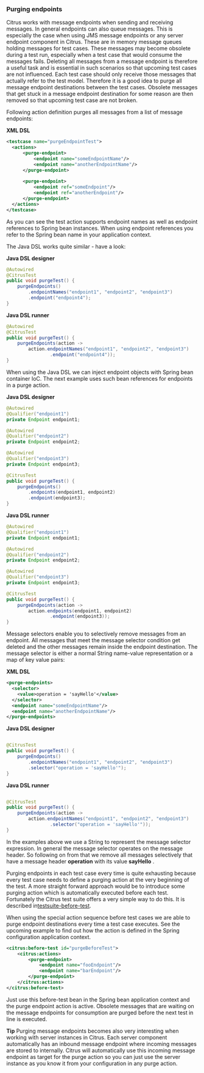 ### Purging endpoints

Citrus works with message endpoints when sending and receiving messages. In general endpoints can also queue messages. This is especially the case when using JMS message endpoints or any server endpoint component in Citrus. These are in memory message queues holding messages for test cases. These messages may become obsolete during a test run, especially when a test case that would consume the messages fails. Deleting all messages from a message endpoint is therefore a useful task and is essential in such scenarios so that upcoming test cases are not influenced. Each test case should only receive those messages that actually refer to the test model. Therefore it is a good idea to purge all message endpoint destinations between the test cases. Obsolete messages that get stuck in a message endpoint destination for some reason are then removed so that upcoming test case are not broken.

Following action definition purges all messages from a list of message endpoints:

**XML DSL** 

```xml
<testcase name="purgeEndpointTest">
  <actions>
      <purge-endpoint>
          <endpoint name="someEndpointName"/>
          <endpoint name="anotherEndpointName"/>
      </purge-endpoint>
      
      <purge-endpoint>
          <endpoint ref="someEndpoint"/>
          <endpoint ref="anotherEndpoint"/>
      </purge-endpoint>
  </actions>
</testcase>
```

As you can see the test action supports endpoint names as well as endpoint references to Spring bean instances. When using endpoint references you refer to the Spring bean name in your application context.

The Java DSL works quite similar - have a look:

**Java DSL designer** 

```java
@Autowired
@CitrusTest
public void purgeTest() {
    purgeEndpoints()
        .endpointNames("endpoint1", "endpoint2", "endpoint3")
        .endpoint("endpoint4");
}
```

**Java DSL runner** 

```java
@Autowired
@CitrusTest
public void purgeTest() {
    purgeEndpoints(action ->
        action.endpointNames("endpoint1", "endpoint2", "endpoint3")
                .endpoint("endpoint4"));
}
```

When using the Java DSL we can inject endpoint objects with Spring bean container IoC. The next example uses such bean references for endpoints in a purge action.

**Java DSL designer** 

```java
@Autowired
@Qualifier("endpoint1")
private Endpoint endpoint1;

@Autowired
@Qualifier("endpoint2")
private Endpoint endpoint2;

@Autowired
@Qualifier("endpoint3")
private Endpoint endpoint3;

@CitrusTest
public void purgeTest() {
    purgeEndpoints()
        .endpoints(endpoint1, endpoint2)
        .endpoint(endpoint3);
}
```

**Java DSL runner** 

```java
@Autowired
@Qualifier("endpoint1")
private Endpoint endpoint1;

@Autowired
@Qualifier("endpoint2")
private Endpoint endpoint2;

@Autowired
@Qualifier("endpoint3")
private Endpoint endpoint3;

@CitrusTest
public void purgeTest() {
    purgeEndpoints(action ->
        action.endpoints(endpoint1, endpoint2)
                .endpoint(endpoint3));
}
```

Message selectors enable you to selectively remove messages from an endpoint. All messages that meet the message selector condition get deleted and the other messages remain inside the endpoint destination. The message selector is either a normal String name-value representation or a map of key value pairs:

**XML DSL** 

```xml
<purge-endpoints>
  <selector>
    <value>operation = 'sayHello'</value>
  </selector>
  <endpoint name="someEndpointName"/>
  <endpoint name="anotherEndpointName"/>
</purge-endpoints>
```

**Java DSL designer** 

```java

@CitrusTest
public void purgeTest() {
    purgeEndpoints()
        .endpointNames("endpoint1", "endpoint2", "endpoint3")
        .selector("operation = 'sayHello'");
}
```

**Java DSL runner** 

```java

@CitrusTest
public void purgeTest() {
    purgeEndpoints(action ->
        action.endpointNames("endpoint1", "endpoint2", "endpoint3")
                .selector("operation = 'sayHello'"));
}
```

In the examples above we use a String to represent the message selector expression. In general the message selector operates on the message header. So following on from that we remove all messages selectively that have a message header **operation** with its value **sayHello** .

Purging endpoints in each test case every time is quite exhausting because every test case needs to define a purging action at the very beginning of the test. A more straight forward approach would be to introduce some purging action which is automatically executed before each test. Fortunately the Citrus test suite offers a very simple way to do this. It is described in[testsuite-before-test](testsuite-before-test).

When using the special action sequence before test cases we are able to purge endpoint destinations every time a test case executes. See the upcoming example to find out how the action is defined in the Spring configuration application context.

```xml
<citrus:before-test id="purgeBeforeTest">
    <citrus:actions>
        <purge-endpoint>
            <endpoint name="fooEndpoint"/>
            <endpoint name="barEndpoint"/>
        </purge-endpoint>
    </citrus:actions>
</citrus:before-test>
```

Just use this before-test bean in the Spring bean application context and the purge endpoint action is active. Obsolete messages that are waiting on the message endpoints for consumption are purged before the next test in line is executed.

**Tip**
Purging message endpoints becomes also very interesting when working with server instances in Citrus. Each server component automatically has an inbound message endpoint where incoming messages are stored to internally. Citrus will automatically use this incoming message endpoint as target for the purge action so you can just use the server instance as you know it from your configuration in any purge action.

